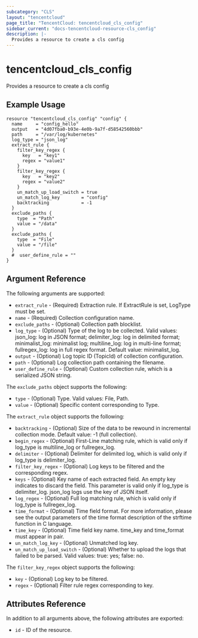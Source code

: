 ```yaml
---
subcategory: "CLS"
layout: "tencentcloud"
page_title: "TencentCloud: tencentcloud_cls_config"
sidebar_current: "docs-tencentcloud-resource-cls_config"
description: |-
  Provides a resource to create a cls config
---
```


# tencentcloud_cls_config

Provides a resource to create a cls config

## Example Usage

```hcl
resource "tencentcloud_cls_config" "config" {
  name     = "config_hello"
  output   = "4d07fba0-b93e-4e0b-9a7f-d58542560bbb"
  path     = "/var/log/kubernetes"
  log_type = "json_log"
  extract_rule {
    filter_key_regex {
      key   = "key1"
      regex = "value1"
    }
    filter_key_regex {
      key   = "key2"
      regex = "value2"
    }
    un_match_up_load_switch = true
    un_match_log_key        = "config"
    backtracking            = -1
  }
  exclude_paths {
    type  = "Path"
    value = "/data"
  }
  exclude_paths {
    type  = "File"
    value = "/file"
  }
  #  user_define_rule = ""
}
```

## Argument Reference

The following arguments are supported:

* `extract_rule` - (Required) Extraction rule. If ExtractRule is set, LogType must be set.
* `name` - (Required) Collection configuration name.
* `exclude_paths` - (Optional) Collection path blocklist.
* `log_type` - (Optional) Type of the log to be collected. Valid values: json_log: log in JSON format; delimiter_log: log in delimited format; minimalist_log: minimalist log; multiline_log: log in multi-line format; fullregex_log: log in full regex format. Default value: minimalist_log.
* `output` - (Optional) Log topic ID (TopicId) of collection configuration.
* `path` - (Optional) Log collection path containing the filename.
* `user_define_rule` - (Optional) Custom collection rule, which is a serialized JSON string.

The `exclude_paths` object supports the following:

* `type` - (Optional) Type. Valid values: File, Path.
* `value` - (Optional) Specific content corresponding to Type.

The `extract_rule` object supports the following:

* `backtracking` - (Optional) Size of the data to be rewound in incremental collection mode. Default value: -1 (full collection).
* `begin_regex` - (Optional) First-Line matching rule, which is valid only if log_type is multiline_log or fullregex_log.
* `delimiter` - (Optional) Delimiter for delimited log, which is valid only if log_type is delimiter_log.
* `filter_key_regex` - (Optional) Log keys to be filtered and the corresponding regex.
* `keys` - (Optional) Key name of each extracted field. An empty key indicates to discard the field. This parameter is valid only if log_type is delimiter_log. json_log logs use the key of JSON itself.
* `log_regex` - (Optional) Full log matching rule, which is valid only if log_type is fullregex_log.
* `time_format` - (Optional) Time field format. For more information, please see the output parameters of the time format description of the strftime function in C language.
* `time_key` - (Optional) Time field key name. time_key and time_format must appear in pair.
* `un_match_log_key` - (Optional) Unmatched log key.
* `un_match_up_load_switch` - (Optional) Whether to upload the logs that failed to be parsed. Valid values: true: yes; false: no.

The `filter_key_regex` object supports the following:

* `key` - (Optional) Log key to be filtered.
* `regex` - (Optional) Filter rule regex corresponding to key.

## Attributes Reference

In addition to all arguments above, the following attributes are exported:

* `id` - ID of the resource.



